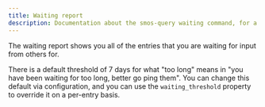```yaml
---
title: Waiting report
description: Documentation about the smos-query waiting command, for a report of what you are waiting for sorted by how long you have been waiting for it
---
```


The waiting report shows you all of the entries that you are waiting for input from others for.

There is a default threshold of 7 days for what "too long" means in "you have been waiting for too long, better go ping them".
You can change this default via configuration, and you can use the `waiting_threshold` property to override it on a per-entry basis.

<asciinema-player
  src="/casts/waiting.cast"
  autoplay="true"
  preloop="true"
  loop="true">
  </asciinema-player>
